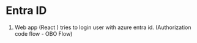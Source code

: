 # Entra ID

1. Web app (React ) tries to login user with azure entra id. (Authorization code flow - OBO Flow)